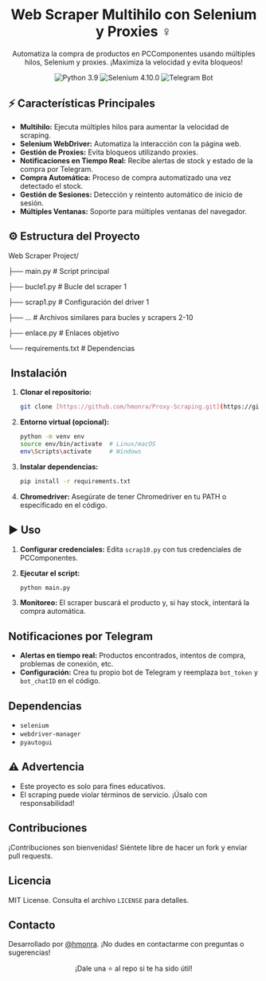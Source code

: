 <h1 align="center"> Web Scraper Multihilo con Selenium y Proxies ️‍♀️</h1>

<p align="center">Automatiza la compra de productos en PCComponentes usando múltiples hilos, Selenium y proxies. ¡Maximiza la velocidad y evita bloqueos!</p>

<p align="center">
  <img src="https://img.shields.io/badge/Python-3.9-blue?style=for-the-badge&logo=python&logoColor=yellow" alt="Python 3.9">
  <img src="https://img.shields.io/badge/Selenium-4.10.0-green?style=for-the-badge&logo=selenium&logoColor=white" alt="Selenium 4.10.0">
  <img src="https://img.shields.io/badge/Telegram-Bot-blue?style=for-the-badge&logo=telegram&logoColor=white" alt="Telegram Bot">
</p>

## ⚡️ Características Principales

*   **Multihilo:** Ejecuta múltiples hilos para aumentar la velocidad de scraping.
*   **Selenium WebDriver:** Automatiza la interacción con la página web.
*   **Gestión de Proxies:** Evita bloqueos utilizando proxies.
*   **Notificaciones en Tiempo Real:** Recibe alertas de stock y estado de la compra por Telegram.
*   **Compra Automática:** Proceso de compra automatizado una vez detectado el stock.
*   **Gestión de Sesiones:** Detección y reintento automático de inicio de sesión.
*   **Múltiples Ventanas:** Soporte para múltiples ventanas del navegador.

## ⚙️ Estructura del Proyecto

Web Scraper Project/

├── main.py        # Script principal

├── bucle1.py      # Bucle del scraper 1

├── scrap1.py      # Configuración del driver 1

├── ...            # Archivos similares para bucles y scrapers 2-10

├── enlace.py      # Enlaces objetivo

└── requirements.txt # Dependencias

## ️ Instalación

1.  **Clonar el repositorio:**

    ```bash
    git clone [https://github.com/hmonra/Proxy-Scraping.git](https://github.com/hmonra/Proxy-Scraping.git)
    ```

2.  **Entorno virtual (opcional):**

    ```bash
    python -m venv env
    source env/bin/activate  # Linux/macOS
    env\Scripts\activate     # Windows
    ```

3.  **Instalar dependencias:**

    ```bash
    pip install -r requirements.txt
    ```

4.  **Chromedriver:** Asegúrate de tener Chromedriver en tu PATH o especificado en el código.

## ▶️ Uso

1.  **Configurar credenciales:** Edita `scrap10.py` con tus credenciales de PCComponentes.
2.  **Ejecutar el script:**

    ```bash
    python main.py
    ```

3.  **Monitoreo:** El scraper buscará el producto y, si hay stock, intentará la compra automática.

##  Notificaciones por Telegram

*   **Alertas en tiempo real:** Productos encontrados, intentos de compra, problemas de conexión, etc.
*   **Configuración:** Crea tu propio bot de Telegram y reemplaza `bot_token` y `bot_chatID` en el código.

##  Dependencias

*   `selenium`
*   `webdriver-manager`
*   `pyautogui`

## ⚠️ Advertencia

*   Este proyecto es solo para fines educativos.
*   El scraping puede violar términos de servicio. ¡Úsalo con responsabilidad!

##  Contribuciones

¡Contribuciones son bienvenidas! Siéntete libre de hacer un fork y enviar pull requests.

##  Licencia

MIT License. Consulta el archivo `LICENSE` para detalles.

##  Contacto

Desarrollado por [@hmonra](https://github.com/hmonra). ¡No dudes en contactarme con preguntas o sugerencias!

<p align="center"> ¡Dale una ⭐ al repo si te ha sido útil! </p>
